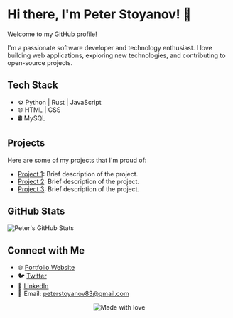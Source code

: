 <!-- Header -->
# Hi there, I'm Peter Stoyanov! 👋

Welcome to my GitHub profile!

<!-- Introduction -->
I'm a passionate software developer and technology enthusiast. I love building web applications, exploring new technologies, and contributing to open-source projects.

<!-- Tech Stack -->
## Tech Stack

- ⚙️ Python | Rust | JavaScript
- 🌐 HTML | CSS 
- 🛢️ MySQL

<!-- My Projects -->
## Projects

Here are some of my projects that I'm proud of:

- [Project 1](https://github.com/PeterStoyanov83/Project1): Brief description of the project.
- [Project 2](https://github.com/PeterStoyanov83/Project2): Brief description of the project.
- [Project 3](https://github.com/PeterStoyanov83/Project3): Brief description of the project.

<!-- GitHub Stats -->
## GitHub Stats

![Peter's GitHub Stats](https://github-readme-stats.vercel.app/api?username=PeterStoyanov83&show_icons=true&theme=dark)

<!-- Connect with Me -->
## Connect with Me

- 🌐 [Portfolio Website](https://peterstoyanov83.github.io/portfolio/)
- 🐦 [Twitter](https://twitter.com/YourTwitterHandle)
- 💼 [LinkedIn]([https://www.linkedin.com/in/YourLinkedInProfile](https://www.linkedin.com/in/pstoyanov/))
- 📧 Email: peterstoyanov83@gmail.com

<!-- Footer -->
<p align="center">
  <img src="https://img.shields.io/badge/Made%20with-%E2%9D%A4%EF%B8%8F-blue?style=for-the-badge" alt="Made with love">
</p>
